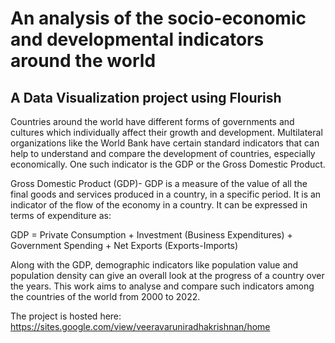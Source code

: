 # An analysis of the socio-economic and developmental indicators around the world
## A Data Visualization project using Flourish

Countries around the world have different forms of governments and cultures which individually affect their growth and development. Multilateral organizations like the World Bank have certain standard indicators that can help to understand and compare the development of countries, especially economically. One such indicator is the GDP or the Gross Domestic Product.


Gross Domestic Product (GDP)- GDP is a measure of the value of all the final goods and services produced in a country, in a specific period. It is an indicator of the flow of the economy in a country. It can be expressed in terms of expenditure as:

GDP = Private Consumption + Investment (Business Expenditures) + Government Spending + Net Exports (Exports-Imports)


Along with the GDP, demographic indicators like population value and population density can give an overall look at the progress of a country over the years. This work aims to analyse and compare such indicators among the countries of the world from 2000 to 2022.

The project is hosted here: https://sites.google.com/view/veeravaruniradhakrishnan/home
